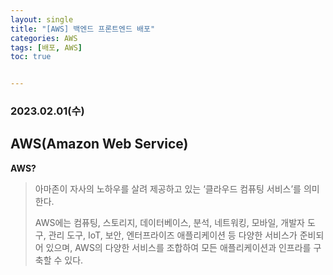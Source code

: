```yaml
---
layout: single
title: "[AWS] 백엔드 프론트엔드 배포"
categories: AWS
tags: [배포, AWS]
toc: true


---
```


###  2023.02.01(수)

## AWS(Amazon Web Service)

**AWS?**

> 아마존이 자사의 노하우를 살려 제공하고 있는 ‘클라우드 컴퓨팅 서비스’를 의미한다. 
>
> AWS에는 컴퓨팅, 스토리지, 데이터베이스, 분석, 네트워킹, 모바일, 개발자 도구, 관리 도구, IoT, 보안, 엔터프라이즈 애플리케이션 등 다양한 서비스가 준비되어 있으며, AWS의 다양한 서비스를 조합하여 모든 애플리케이션과 인프라를 구축할 수 있다. 